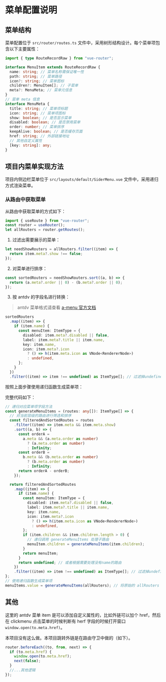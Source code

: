 # 菜单配置说明

## 菜单结构

菜单配置位于 `src/router/routes.ts` 文件中，采用树形结构设计。每个菜单项包含以下主要属性：

```ts
import { type RouteRecordRaw } from "vue-router";

interface MenuItem extends RouteRecordRaw {
  name: string; // 菜单名称需保证唯一性
  path: string; // 菜单路径
  icon?: string; // 菜单图标
  children?: MenuItem[]; // 子菜单
  meta?: MenuMeta; // 菜单元信息
}
// 菜单 meta 信息
interface MenuMeta {
  title: string; //	菜单项标题
  icon: string; // 菜单项图标
  show: boolean; // 是否显示菜单
  disabled: boolean; // 是否禁用菜单
  order: number; // 菜单排序
  keepAlive: boolean; // 是否缓存页面
  href: string; // 外部链接地址
  // 其他自定义属性
  [key: string]: any;
}
```

## 项目内菜单实现方法

项目内侧边栏菜单位于 `src/layouts/default/SiderMenu.vue` 文件中，采用递归方式渲染菜单。

### 从路由中获取菜单

从路由中获取菜单的方式如下：

```ts
import { useRoute } from "vue-router";
const router = useRouter();
let allRouters = router.getRoutes();
```

1. 过滤出需要展示的菜单：

```ts
let needShowRouters = allRouters.filter((item) => {
  return item.meta?.show !== false;
});
```

2. 对菜单进行排序：

```ts
const sortedRouters = needShowRouters.sort((a, b) => {
  return (a.meta?.order || 0) - (b.meta?.order || 0);
});
```

3. 按 antdv 的字段名进行转换：

> antdv 菜单格式请查看 [a-menu 官方文档](https://antdv.com/components/menu-cn/#itemtype)

```ts
sortedRouters
  .map((item) => {
    if (item.name) {
      const menuItem: ItemType = {
        disabled: item.meta?.disabled || false,
        label: item.meta?.title || item.name,
        key: item.name,
        icon: item.meta?.icon
          ? () => h(item.meta.icon as VNode<RendererNode>)
          : undefined,
      };
    }
  })
  .filter((item) => item !== undefined) as ItemType[]; // 过滤掉undefined项
```

按照上面步骤使用递归函数生成菜单项：

完整代码如下：

```ts
// 递归对应菜单项字段方法
const generateMenuItems = (routes: any[]): ItemType[] => {
  // 对当前层级的路由进行筛选和排序
  const filteredAndSortedRoutes = routes
    .filter((item) => item.meta && item.meta.show)
    .sort((a, b) => {
      const orderA =
        a.meta && (a.meta.order as number)
          ? (a.meta.order as number)
          : Infinity;
      const orderB =
        b.meta && (b.meta.order as number)
          ? (b.meta.order as number)
          : Infinity;
      return orderA - orderB;
    });

  return filteredAndSortedRoutes
    .map((item) => {
      if (item.name) {
        const menuItem: ItemType = {
          disabled: item.meta?.disabled || false,
          label: item.meta?.title || item.name,
          key: item.name,
          icon: item.meta?.icon
            ? () => h(item.meta.icon as VNode<RendererNode>)
            : undefined,
        };
        if (item.children && item.children.length > 0) {
          // 递归调用 generateMenuItems 处理子路由
          menuItem.children = generateMenuItems(item.children);
        }
        return menuItem;
      }
      return undefined; // 或者根据需要处理没有name的路由
    })
    .filter((item) => item !== undefined) as ItemType[]; // 过滤掉undefined项
};
// 使用递归函数生成菜单项
menuItems.value = generateMenuItems(allRouters); // 将原始的 allRouters 传递给函数
```

## 其他

这里的 antdv 菜单 item 是可以添加自定义属性的，比如外链可以加个 href，然后在 clickmenu 点击菜单的时候判断有 herf 字段的时候打开窗口`window.open(to.meta.href)`。

本项目没有这么做。本项目跳转外链是在路由守卫中做的（如下）。

```ts
router.beforeEach((to, from, next) => {
  if (to.meta.href) {
    window.open(to.meta.href);
    next(false);
  }
  //...其他逻辑
});
```

